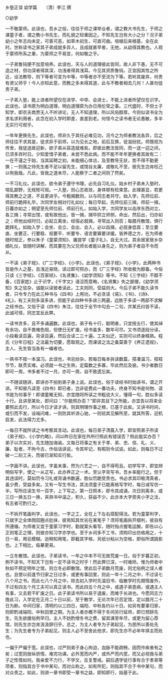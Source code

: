 乡塾正误 幼学篇　　（清）李江 撰  

○幼学  

一不敬蒙师。此误也，吾乡之俗，往往于师之课举业者，谓之教大书先生，于师之课童子者，谓之教小书先生，而礼貌之轻重因之。不知先生岂有大小之分？况子弟幼小之年志向未定，可善可恶，如草木初生，可直可曲。培植后来根基，全在此时。世称读书之家其子弟成就多异人，且成就甚早者，无他，从幼得其教也。人观于蒙师所系之重，为蒙师之不易宜，何如敬之乎。  

一子弟鲁钝便不加意培养。此误也，天与人的道理彼此皆同，故人非下愚，无不可造之材，但功深者得其深，功浅者得其浅耳。今见其资质鲁钝，正宜因其性之所近，设法教导，则下等者可变为中等，中等者亦不至流为下等。若听其废弃，何贵有贤父师乎！今人亦知此意，而教之多未得其道，此与不教者相去几何！人甚勿徒责子弟。  

一子弟入塾，能上进者所望仅在进学、中举、会进士，不能上进者所望仅在识字。此误也，读书原为明白道理，明白道理原为办日用伦常之事。三代盛时，不但士子知学，即农夫商贾无人不听讲论，无人不知道理，所以风俗醇厚。今则似读书全为求名求利用者，此念在初入学时即差，直差到老。何怪今之读书者无论愚敏，多半无实行可观乎。  

一年年更换先生。此误也，师非久于其任必难见功，况今之为师者教法各异，后之师往往不求其是，徒求异于前师，以为见长之地，前后互换，徒滋纷扰。师既视为传舍，我徒送故迎新，欲子弟从容造就难矣。即彼此教法皆同，而一送一迎之间，已须多弃时日。少知爱惜子弟者，未尝不悉此病。而不能不年年更换者其故有二：一在不谨之于始，当其延聘之初，未能细心体访，及至教导无状，势不得不勤更换；一则我之待先生者不足以留先生，或馆谷太廉，或敬礼不至，彼先生岂肯枉己以徇我哉。凡此，皆我之道未尽，人能察于二者之间则了然矣。  

一不习礼仪。此误也，欲令弟子遵守书理，必先自习礼仪。始乡村子弟未入塾时，喧乱鄙野，无规矩可观。一入塾，则心志收敛，身体顿有检束意。此理甚显，若更得其教之之道，不且更进乎。今粗揭数则，以与同志者共守。始入学，先师位前、师前行跪拜礼毕，次同学友相对行礼如仪；每日早起，先师位前三揖，师前一揖，日暮亦如之；朔望至先师位前、师前行礼，如始入学，次同学友以齿序东西对立，各三揖；寻常出馆，或有故他出，皆一揖，揖毕拱立师侧，命出，然后出，归亦如之；师他出经时归，必起立离坐，经宿必就揖，寻常出入则否；每腊月散馆，俱行跪拜礼，如始入学；会坐、会立、会出、会入，必以齿揖，必屈身低首；至立要直、坐要正、行要稳、视要平、听要专、语言要寡要详缓。皆养德之方，在为师者随时规正，参以朱子《童蒙须知》、屠提学《童子礼》，自无大过。其余居家居乡杂细礼仪，皆随时讲解，而其要在为父兄师长者能以身先之，则为弟子者自不令而从。  

一不读《弟子规》、《广三字经》、《小学》。此误也，《弟子规》、《小学》，此两种书皆是作人之基，且浅近易晓，读过即可照办，而《广三字经》所收极为醇备。今俗只读《三字经》、《百家经》、《名贤集》、《幼学须知》等书，不知《三字经》不醇不备，《百家姓》止于识字，《千字文》语涩而意晦，《名贤集》失之鄙俚，《幼学须知》失之驳杂，诚能以读彼者读此，工夫则同，受益则大。今后子弟不能久读书者，只令专力在此三种书与《四书》上用功，不必贪读《易》、《书》、《诗》、《礼》，有工夫则多温多讲，但能于此四种书多讲三两遍，远胜于多读一两部不求解之经书也。又俗于读《四书》朱注，往往于全节中勾去一二句，并某氏曰皆不读，此诚可怪，同志宜反此弊。  

一读书贪多，且不多诵遍数。此误也，弟子有十行，聪明者，只宜授五行，使其绰有余功，自不畏难色阻，但使日无旷废。经书虽多，数年可尽。又书须逐段分读，小段看读百遍，背读百遍，然后合读二三十遍。工夫似迂，实则可以终身精熟。程氏《分年日程》之法最为切要，愿取观之。而课读之法之备莫善于《养正遗规》，主人、先生皆当各有一编者也。  

一熟书不按一本温习。此误也，书忌纷杂，若每日每本拆读数篇，搭凑温习，枝枝节节，联贯实难。必须就一书之生熟，定篇数之多寡，毕此然后及彼。书少者数日即可一周，书多者不过一月，亦可一周，自不致遗忘矣。  

一不随读随讲，即讲亦不拍到弟子身上说。此误也，俗于读经书时始讲书，谓之开讲。不知彼凡读至《四书》即已者，岂非徒费此一番功夫，终身不知书是何物、读书是为何事乎！即谓童稚无知，亦宜随将所读之书粗说大义，懂得一句，胜似多读十行。且讲至某处，即问曰：“尔能照办否？”即非其目下之所能，亦宜告以将来全要照此去行，所以今日才读才讲。则其明理作事之根，已基于此矣。又讲书时间，或引而不发，设端问难，一则防其听讲心驰，一则验其见解所至，就其所答，迎机启发，此法得力尤多。  

一每日不就所读之书考察其言动。此误也，每日弟子清晨入学，即宜照弟子所读《弟子规》、《小学约略》，问以昨日在家在外所行照此有错误否？照此能实办否？弟子以次实对，先生随加诲谕。又每日将事之有关于孝、弟、忠、信、礼、义、廉、耻者，不拘今古，作俗话讲说，令其牢记，有暇则令试说。如此，则每日不过破一二刻工夫，而彼已渐知实行矣。  

一字画不讲。此误也，字虽末事，然为六艺之一，自不得苟且。初学写字，即宜辨明俗写字，使之一从正写，此亦养正之一术。至认字背写书，吾乡率能行之。但于其违误时，莫如罚令习礼或背诵书数遍，胜似罚跪受责也。书必求其印极清真者，虽少费，受益多矣。又有一写生书法，其法须童子已能离格写字时，每日减写仿一半，写所应读生书一百字，上下写之。第一日照本，即令其成诵，次日则离本，或三日一换五日一换，夹熟书中温之，积久，获益不少。此亦本大字旁夹小字之法，有志者可酌行之。  

一不拆开笔画判字。此误也，一字之工，全在上下左右搭配得法。若为童蒙判字，只就字之全体囫囵圈点批抹，彼焉知其优劣在某笔乎？须将笔画拆开细判，彼自有所遵循。为师者又宜于童蒙习字时，勤就案头看写，随时指点握笔运腕，即告以心正则笔正之理，则彼亦知习字亦学也。至于乡间多不工书，须购印出仿格用之，十日一易，用忌模糊。迨稍知用笔，即截其字格，另纸分粘以为空格，即俗所谓跳影也。上下相比，临摹更易。  

一立冬散馆。此误也，子弟读书，一年之中本不可无故荒废一日。俗于岁暮正初，例不读书。不知天下岂有一定不读书之时乎！然此弊已深，一时难矫。惟为师者中秋如不预定明年之馆，则立冬必即散馆。使此后子弟数月荒废，则尤俗例之误人者也。且使以前逢节归家之日过多，或更有事回里，则此一年十二月之中，不过读七八个月之书。而此七八个月之中，除去初入学时先温旧书、临散学时先期惰废外，不过有四五个月工夫可以真正读书。而此四五个月之中，或遇子弟患病，或遇主人有事，又去若干旷废之日。此子弟读书所以易于退废，而难于长进也。今愿同志力挽此习，入学定在正月二十日以前，至于散学，无论次年已否定馆，定以腊月二十日为断。中间归家，清明约以三四日，端阳、中秋各约以十日。如另有要事归家，则即酌减端阳、中秋回里之期。为主人者亦概不得于冬间另行延师，即已预辞先生，先生欲援俗例早归，主人不妨酌增冬书之费，留其课至年尽，或更为留心荐馆，则先生亦岂肯汲汲辞归乎。总之，为主人者专为子弟起见，为思所以善处先生；为先生者专为子弟起见，则主人必不至舍此他求，即先生亦不必年年择主而处也。  

一偏于严偏于宽。此误也，过严则弟子身心拘迫，血脉不能疏畅，因而作疾者有之矣；过宽则放纵骄惰，难完功课。必外宽而内严，或外严而内宽，而又必视我与弟子之性情如何。我亲爱不力行，不学文，反复警戒。嗣后遇学徒行事有合于孝弟等项者，则指其合于书中某句，而对众称之。如有所犯，则指其不合于书中某句，而对众责之。如此，则讲一章书即受一章书之益，即知即行，始基于此。  
